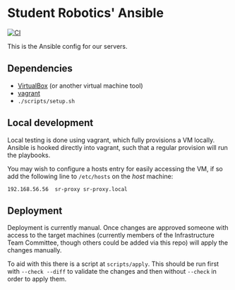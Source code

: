 # Student Robotics' Ansible

[![CI](https://github.com/RealOrangeOne/srobo-server-web/actions/workflows/ci.yml/badge.svg)](https://github.com/RealOrangeOne/srobo-server-web/actions/workflows/ci.yml)

This is the Ansible config for our servers.

## Dependencies

- [VirtualBox](https://www.virtualbox.org/) (or another virtual machine tool)
- [vagrant](https://www.vagrantup.com/)
- `./scripts/setup.sh`

## Local development

Local testing is done using vagrant, which fully provisions a VM locally. Ansible is hooked directly into vagrant, such that a regular provision will run the playbooks.

You may wish to configure a hosts entry for easily accessing the VM, if so add
the following line to `/etc/hosts` on the *host* machine:

```
192.168.56.56  sr-proxy sr-proxy.local
```

## Deployment

Deployment is currently manual. Once changes are approved someone with access to
the target machines (currently members of the Infrastructure Team Committee,
though others could be added via this repo) will apply the changes manually.

To aid with this there is a script at `scripts/apply`. This should be run first
with `--check --diff` to validate the changes and then without `--check` in
order to apply them.
